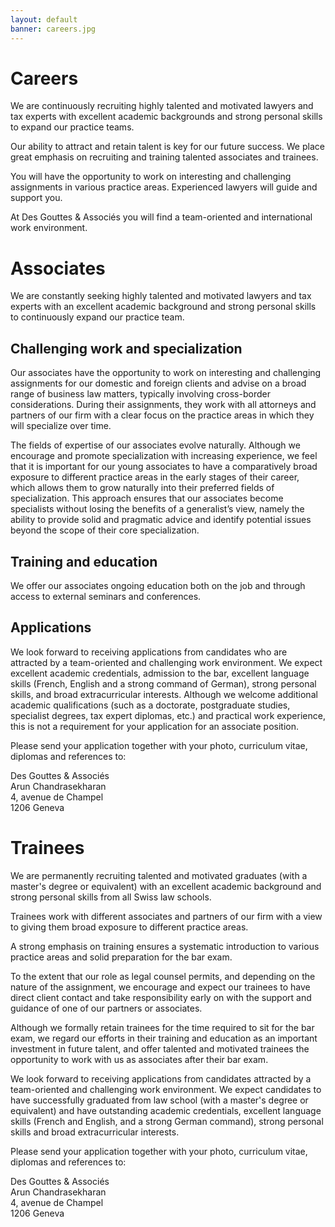 ```yaml
---
layout: default
banner: careers.jpg
---
```

# Careers

We are continuously recruiting highly talented and motivated lawyers and tax experts with excellent academic backgrounds and strong personal skills to expand our practice teams.

Our ability to attract and retain talent is key for our future success. We place great emphasis on recruiting and training talented associates and trainees.

You will have the opportunity to work on interesting and challenging assignments in various practice areas. Experienced lawyers will guide and support you.

At Des Gouttes & Associés you will find a team-oriented and international work environment.

# Associates

We are constantly seeking highly talented and motivated lawyers and tax experts with an excellent academic background and strong personal skills to continuously expand our practice team.

## Challenging work and specialization
Our associates have the opportunity to work on interesting and challenging assignments for our domestic and foreign clients and advise on a broad range of business law matters, typically involving cross-border considerations. During their assignments, they work with all attorneys and partners of our firm with a clear focus on the practice areas in which they will specialize over time.

The fields of expertise of our associates evolve naturally. Although we encourage and promote specialization with increasing experience, we feel that it is important for our young associates to have a comparatively broad exposure to different practice areas in the early stages of their career, which allows them to grow naturally into their preferred fields of specialization. This approach ensures that our associates become specialists without losing the benefits of a generalist’s view, namely the ability to provide solid and pragmatic advice and identify potential issues beyond the scope of their core specialization.

## Training and education
We offer our associates ongoing education both on the job and through access to external seminars and conferences.

## Applications
We look forward to receiving applications from candidates who are attracted by a team-oriented and challenging work environment. We expect excellent academic credentials, admission to the bar, excellent language skills (French, English and a strong command of German), strong personal skills, and broad extracurricular interests. Although we welcome additional academic qualifications (such as a doctorate, postgraduate studies, specialist degrees, tax expert diplomas, etc.) and practical work experience, this is not a requirement for your application for an associate position.

Please send your application together with your photo, curriculum vitae, diplomas and references to:

Des Gouttes & Associés<br>
Arun Chandrasekharan<br>
4, avenue de Champel<br>
1206 Geneva

# Trainees
We are permanently recruiting talented and motivated graduates (with a master's degree or equivalent) with an excellent academic background and strong personal skills from all Swiss law schools.

Trainees work with different associates and partners of our firm with a view to giving them broad exposure to different practice areas.

A strong emphasis on training ensures a systematic introduction to various practice areas and solid preparation for the bar exam.

To the extent that our role as legal counsel permits, and depending on the nature of the assignment, we encourage and expect our trainees to have direct client contact and take responsibility early on with the support and guidance of one of our partners or associates.

Although we formally retain trainees for the time required to sit for the bar exam, we regard our efforts in their training and education as an important investment in future talent, and offer talented and motivated trainees the opportunity to work with us as associates after their bar exam.

We look forward to receiving applications from candidates attracted by a team-oriented and challenging work environment. We expect candidates to have successfully graduated from law school (with a master's degree or equivalent) and have outstanding academic credentials, excellent language skills (French and English, and a strong German command), strong personal skills and broad extracurricular interests.

Please send your application together with your photo, curriculum vitae, diplomas and references to:

Des Gouttes & Associés<br>
Arun Chandrasekharan<br>
4, avenue de Champel<br>
1206 Geneva
